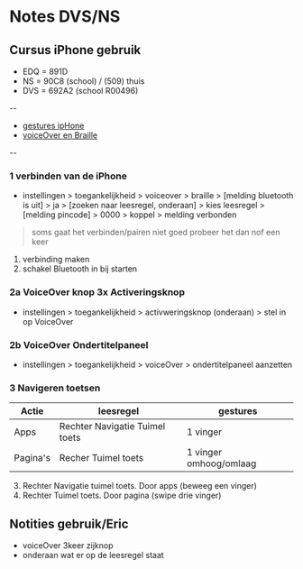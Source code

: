 # Notes DVS/NS

## Cursus iPhone gebruik

* EDQ = 891D
* NS = 90C8 (school) / (509) thuis
* DVS = 692A2 (school R00496)

--

* [gestures ipHone](basisiphone.md)
* [voiceOver en Braille](voiceover.md)

--

### 1 verbinden van de iPhone
- instellingen > toegankelijkheid > voiceover > braille > [melding bluetooth is uit] > ja > [zoeken naar leesregel, onderaan] > kies leesregel > [melding pincode] > 0000 > koppel > melding verbonden

> soms gaat het verbinden/pairen niet goed probeer het dan nof een keer

1. verbinding maken
2. schakel Bluetooth in bij starten

### 2a VoiceOver knop 3x Activeringsknop

- instellingen > toegankelijkheid > activweringsknop (onderaan) > stel in op VoiceOver

### 2b VoiceOver Ondertitelpaneel

- instellingen > toegankelijkheid > voiceOver > ondertitelpaneel aanzetten

### 3 Navigeren toetsen

| Actie | leesregel | gestures |
|---|---|---|
| Apps |Rechter Navigatie Tuimel toets| 1 vinger |
| Pagina's |Recher Tuimel toets| 1 vinger omhoog/omlaag|

3. Rechter Navigatie tuimel toets. Door apps (beweeg een vinger)
4. Rechter Tuimel toets. Door pagina (swipe drie vinger)

## Notities gebruik/Eric

- voiceOver 3keer zijknop
- onderaan wat er op de leesregel staat
